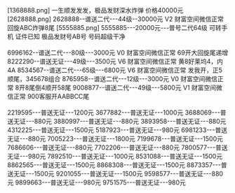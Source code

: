 [1368888.png]
一生顺发发发，极品发财深水炸弹 价格40000元
[2628888.png]
2628888--谱送二代---44级--30000元     V2 财富空间微信正常 回旋ABC炸弹8尾
[5555885.png]
5555885---20000元---普号二代64级 可转手机 证件已知 极品发财号AB号 号码超级干净
<br /><br />6996162--谱送二代---80级---3000元     V0 财富空间微信正常 69开大回旋尾递增
8222290--谱送无证---49级---3500元     V6 财富空间微信正常 黄8好莱坞4，内4A
8534567--谱送二代---65级---6800元     V6 财富空间微信正常 发我开，正5顺尾，345678组合
8765958--谱送二代---12级---3000元     V0 财富空间微信正常 8开8尾倒4顺开58尾
9008877--谱送二代---49级---5800元     V1 财富空间微信正常 900客服开AABBCC尾
<br /><br />2219595---普送无证---1200元
3677882---普送无证---1000元
3688069---普送无证---880元
3880997---普送无证---880元
3893958---普送无证---880元
4312225---普送无证---1500元
5187923---普送无证---980元
6981233---普送无证---880元
7005223---普送无证---1800元
7199678---普送无证---1500元
7686606---普送无证---880元
7702206---普送无证---880元
7800577---普送无证---980元
7892510---普送无证---1000元
8531088---普送无证---1500元
8862565---普送无证---1500元
8868308---普送无证---1500元
8873357---普送无证---1500元
9201055---普送无证---1500元
9598577---普送无证---880元
9899663---普送无证---980元
9751575---普送无证---980元